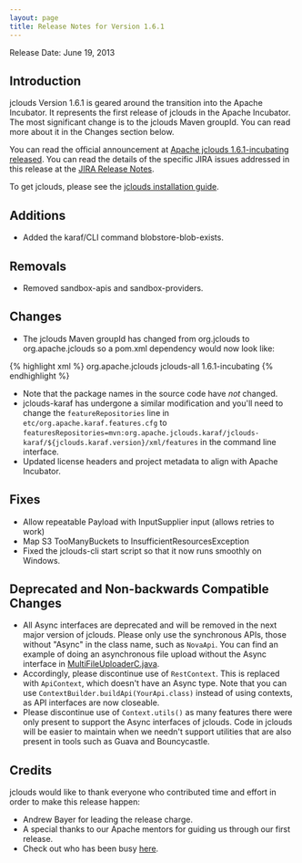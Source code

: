 ```yaml
---
layout: page
title: Release Notes for Version 1.6.1
---
```


Release Date: June 19, 2013

## Introduction

jclouds Version 1.6.1 is geared around the transition into the Apache Incubator. It represents the first release of jclouds in the Apache Incubator. The most significant change is to the jclouds Maven groupId. You can read more about it in the Changes section below.

You can read the official announcement at [Apache jclouds 1.6.1-incubating released](http://www.mail-archive.com/user@jclouds.incubator.apache.org/msg00112.html). You can read the details of the specific JIRA issues addressed in this release at the [JIRA Release Notes](https://issues.apache.org/jira/secure/ReleaseNote.jspa?projectId=12314430&version=12324412).

To get jclouds, please see the [jclouds installation guide](/gettingstarted/installation-guide).


## Additions

 * Added the karaf/CLI command blobstore-blob-exists.

## Removals

 * Removed sandbox-apis and sandbox-providers.

## Changes

 * The jclouds Maven groupId has changed from org.jclouds to org.apache.jclouds so a pom.xml dependency would now look like:
 
{% highlight xml %}
<dependencies>
  <dependency>
    <groupId>org.apache.jclouds</groupId>
    <artifactId>jclouds-all</artifactId>
    <version>1.6.1-incubating</version>
  </dependency>
</dependencies>
{% endhighlight %}
 
 * Note that the package names in the source code have *not* changed.
 * jclouds-karaf has undergone a similar modification and you'll need to change the `featureRepositories` line in `etc/org.apache.karaf.features.cfg`  to `featuresRepositories=mvn:org.apache.jclouds.karaf/jclouds-karaf/${jclouds.karaf.version}/xml/features` in the command line interface.
 * Updated license headers and project metadata to align with Apache Incubator.

## Fixes

 * Allow repeatable Payload with InputSupplier input (allows retries to work)
 * Map S3 TooManyBuckets to InsufficientResourcesException
 * Fixed the jclouds-cli start script so that it now runs smoothly on Windows.

## Deprecated and Non-backwards Compatible Changes
 *  All Async interfaces are deprecated and will be removed in the next major version of jclouds.  Please only use the synchronous  APIs, those without "Async" in the class name, such as `NovaApi`. You can find an example of doing an asynchronous file upload without the Async interface in [MultiFileUploaderC.java](https://github.com/jclouds/jclouds-cloud-storage-workshop/blob/master/exercise2/src/main/java/org/jclouds/labs/blobstore/exercise2/MultiFileUploaderC.java).
 *  Accordingly, please discontinue use of `RestContext`.  This is replaced with `ApiContext`, which doesn't have an Async type.  Note that you can use `ContextBuilder.buildApi(YourApi.class)` instead of using contexts, as API interfaces are now closeable.
 *  Please discontinue use of `Context.utils()` as many features there were only present to support the Async interfaces of jclouds.  Code in jclouds will be easier to maintain when we needn't support utilities that are also present in tools such as Guava and Bouncycastle.  

## Credits

jclouds would like to thank everyone who contributed time and effort in order to make this release happen: 

  * Andrew Bayer for leading the release charge.
  * A special thanks to our Apache mentors for guiding us through our first release. 
  * Check out who has been busy [here](http://www.ohloh.net/p/jclouds/contributors?query=&sort=latest_commit).

